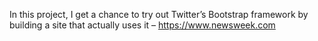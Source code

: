 In this project, I get a chance to try out Twitter’s Bootstrap framework by building a site that actually uses it – https://www.newsweek.com

